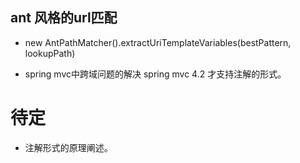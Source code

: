 ## ant 风格的url匹配
+ new AntPathMatcher().extractUriTemplateVariables(bestPattern, lookupPath) 

+ spring mvc中跨域问题的解决 spring mvc 4.2 才支持注解的形式。
# 待定
+ 注解形式的原理阐述。